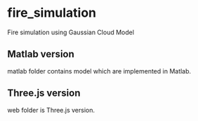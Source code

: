 # fire_simulation
Fire simulation using Gaussian Cloud Model

## Matlab version
matlab folder contains model which are implemented in Matlab.

## Three.js version
web folder is Three.js version.
